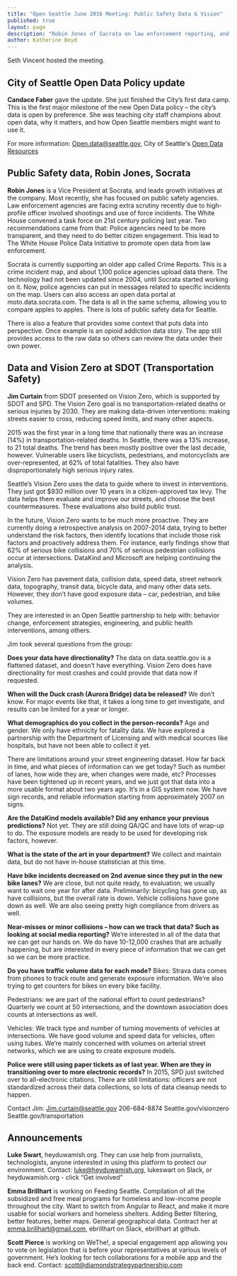 ```yaml
---
title: "Open Seattle June 2016 Meeting: Public Safety Data & Vision"
published: true
layout: page
description: "Robin Jones of Sacrata on law enforcement reporting, and Jim Curtain of SDOT on Vision Zero - no traffic-related deaths or ijnuries in Seattle by 2030. Plus an update on the City of Seattle Open Data Policy, and announcements."
author: Katherine Boyd
---
```


Seth Vincent hosted the meeting.

## City of Seattle Open Data Policy update
**Candace Faber** gave the update. She just finished the City’s first data camp. This is the first major milestone of the new Open Data policy – the city’s data is open by preference. She was teaching city staff champions about open data, why it matters, and how Open Seattle members might want to use it. 

For more information:
Open.data@seattle.gov, 
City of Seattle's [Open Data Resources](http://www.seattle.gov/legislation-policies-and-standards/open-data)

## Public Safety data, Robin Jones, Socrata
**Robin Jones** is a Vice President at Socrata, and leads growth initiatives at the company. Most recently, she has focused on public safety agencies. Law enforcement agencies are facing extra scrutiny recently due to high-profile officer involved shootings and use of force incidents. The White House convened a task force on 21st century policing last year. Two recommendations came from that: Police agencies need to be more transparent, and they need to do better citizen engagement. This lead to The White House Police Data Initiative to promote open data from law enforcement.

Socrata is currently supporting an older app called Crime Reports. This is a crime incident map, and about 1,100 police agencies upload data there. The technology had not been updated since 2004, until Socrata started working on it. Now, police agencies can put in messages related to specific incidents on the map.  Users can also access an open data portal at moto.data.socrata.com. The data is all in the same schema, allowing you to compare apples to apples. There is lots of public safety data for Seattle.

There is also a feature that provides some context that puts data into perspective. Once example is an opioid addiction data story.  The app still provides access to the raw data so others can review the data under their own power. 


## Data and Vision Zero at SDOT (Transportation Safety) 
**Jim Curtain** from SDOT presented on Vision Zero, which is supported by SDOT and SPD. The Vision Zero goal is no transportation-related deaths or serious injuries by 2030. They are making data-driven interventions: making streets easier to cross, reducing speed limits, and many other aspects. 

2015 was the first year in a long time that nationally there was an increase (14%) in transportation-related deaths. In Seattle, there was a 13% increase, to 21 total deaths. The trend has been mostly positive over the last decade, however. Vulnerable users like bicyclists, pedestrians, and motorcyclists are over-represented, at 62% of total fatalities. They also have disproportionately high serious injury rates. 

Seattle’s Vision Zero uses the data to guide where to invest in interventions. They just got $930 million over 10 years in a citizen-approved tax levy. The data helps them evaluate and improve our streets, and choose the best countermeasures. These evaluations also build public trust.

In the future, Vision Zero wants to be much more proactive. They are currently doing a retrospective analysis on 2007-2014 data, trying to better understand the risk factors, then identify locations that include those risk factors and proactively address them. For instance, early findings show that 62% of serious bike collisions and 70% of serious pedestrian collisions occur at intersections. DataKind and Microsoft are helping continuing the analysis.

Vision Zero has pavement data, collision data, speed data, street network data, topography, transit data, bicycle data, and many other data sets. However, they don’t have good exposure data – car, pedestrian, and bike volumes. 

They are interested in an Open Seattle partnership to help with: behavior change, enforcement strategies, engineering, and public health interventions, among others. 

Jim took several questions from the group:

**Does your data have directionality?**
 The data on data.seattle.gov is a flattened dataset, and doesn’t have everything. Vision Zero does have directionality for most crashes and could provide that data now if requested. 

**When will the Duck crash (Aurora Bridge) data be released?**
We don’t know. For major events like that, it takes a long time to get investigate, and results can be limited for a year or longer. 

**What demographics do you collect in the person-records?** 
Age and gender. We only have ethnicity for fatality data. We have explored a partnership with the Department of Licensing and with medical sources like hospitals, but have not been able to collect it yet. 

There are limitations around your street engineering dataset. How far back in time, and what pieces of information can we get today? Such as number of lanes, how wide they are, when changes were made, etc?
Processes have been tightened up in recent years, and we just got that data into a more usable format about two years ago. It’s in a GIS system now. We have sign records, and reliable information starting from approximately 2007 on signs.  

**Are the DataKind models available? Did any enhance your previous predictions?**
Not yet. They are still doing QA/QC and have lots of wrap-up to do. The exposure models are ready to be used for developing risk factors, however.

**What is the state of the art in your department?**
We collect and maintain data, but do not have in-house statistician at this time. 

**Have bike incidents decreased on 2nd avenue since they put in the new bike lanes?**
We are close, but not quite ready, to evaluation; we usually want to wait one year for after data. Preliminarily: bicycling has gone up, as have collisions, but the overall rate is down. Vehicle collisions have gone down as well. We are also seeing pretty high compliance from drivers as well.

**Near-misses or minor collisions – how can we track that data? Such as looking at social media reporting?**
We’re interested in all of the data that we can get our hands on. We do have 10-12,000 crashes that are actually happening, but are interested in every piece of information that we can get so we can be more practice. 

**Do you have traffic volume data for each mode?**
Bikes: Strava data comes from phones to track route and generate exposure information. We’re also trying to get counters for bikes on every bike facility.  

Pedestrians: we are part of the national effort to count pedestrians? 
Quarterly we count at 50 intersections, and the downtown association does counts at intersections as well.

Vehicles: We track type and number of turning movements of vehicles at intersections. We have good volume and speed data for vehicles, often using tubes. We’re mainly concerned with volumes on arterial street networks, which we are using to create exposure models. 

**Police were still using paper tickets as of last year. When are they in transitioning over to more electronic records?**
In 2015, SPD just switched over to all-electronic citations. There are still limitations: officers are not standardized across their data collections, so lots of data cleanup needs to happen. 

Contact Jim: 
Jim.curtain@seattle.gov
206-684-8874
Seattle.gov/visionzero
Seattle.gov/transportation

## Announcements

**Luke Swart**, heyduwamish.org. They can use help from journalists, technologists, anyone interested in using this platform to protect our environment. 
Contact: luke@heyduwamish.org, lukeswart on Slack, or heyduwamish.org - click “Get involved”

**Emma Brillhart** is working on Feeding Seattle. Compilation of all the subsidized and free meal programs for homeless and low-income people throughout the city. Want to switch from Angular to React, and make it more usable for social workers and homeless shelters. Adding Better filtering, better features, better maps. General geographical data. Contract her at emma.brillhart@gmail.com, ebrillhart on Slack, ebrillhart at github. 

**Scott Pierce** is working on WeThe!, a special engagement app allowing you to vote on legislation that is before your representatives at various levels of government.  He’s looking for tech collaborations for a mobile app and the back end. 
Contact: scott@diamondstrategypartnership.com


